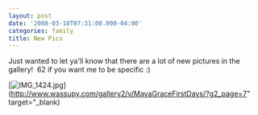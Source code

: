 ```yaml
---
layout: post
date: '2008-03-18T07:31:00.000-04:00'
categories: family
title: New Pics
---
```


Just wanted to let ya'll know that there are a lot of new pictures in the gallery!  62 if you want me to be specific :)

[![IMG_1424.jpg](/assets/2008/IMG_1424.jpg)](http://www.wassupy.com/gallery2/v/MayaGraceFirstDays/?g2_page=7" target="_blank)